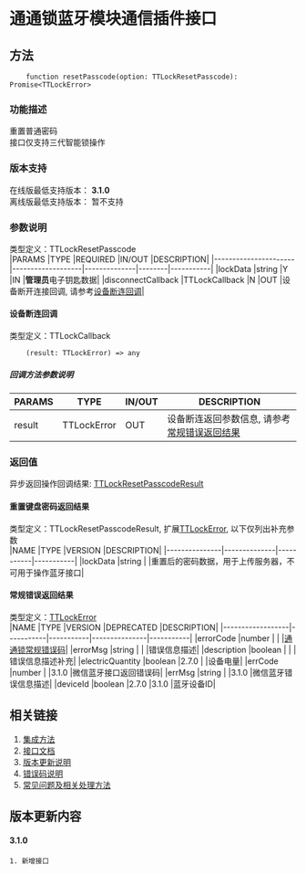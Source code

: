 # 通通锁蓝牙模块通信插件接口  

## 方法
```
    function resetPasscode(option: TTLockResetPasscode): Promise<TTLockError>
```  

### 功能描述   
 重置普通密码  
 接口仅支持三代智能锁操作  

### 版本支持   
 在线版最低支持版本： **3.1.0**   
 离线版最低支持版本： 暂不支持  

### 参数说明  
 类型定义：TTLockResetPasscode  
 |PARAMS                |TYPE               |REQUIRED      |IN/OUT  |DESCRIPTION|
 |----------------------|-------------------|--------------|--------|-----------|
 |lockData              |string             |Y             |IN      |**管理员**电子钥匙数据|
 |disconnectCallback    |TTLockCallback     |N             |OUT     |设备断开连接回调, 请参考[设备断连回调](#TTLockCallback)|  

#### <span name="TTLockCallback">设备断连回调</span>  
 类型定义：TTLockCallback  
```
    (result: TTLockError) => any
```  
##### 回调方法参数说明  
 |PARAMS    |TYPE               |IN/OUT         |DESCRIPTION|
 |----------|-------------------|---------------|-----------|
 |result    |TTLockError        |OUT            |设备断连返回参数信息, 请参考[常规错误返回结果](#TTLockError)|  

### 返回值  
 异步返回操作回调结果: [TTLockResetPasscodeResult](#TTLockResetPasscodeResult)  

#### <span name="TTLockResetPasscodeResult">重置键盘密码返回结果</span>  
 类型定义：TTLockResetPasscodeResult, 扩展[TTLockError](#TTLockError), 以下仅列出补充参数   
 |NAME           |TYPE          |VERSION    |DESCRIPTION|
 |---------------|--------------|-----------|-----------|
 |lockData       |string        |           |重置后的密码数据，用于上传服务器，不可用于操作蓝牙接口|  

#### <span name="TTLockError">常规错误返回结果</span>  
 类型定义：[TTLockError](../对象类型说明/返回对象.md#TTLockError)   
 |NAME              |TYPE       |VERSION    |DEPRECATED     |DESCRIPTION|
 |------------------|-----------|-----------|---------------|-----------|
 |errorCode         |number     |           |               |[通通锁常规错误码](../参数声明/错误码.md)|
 |errorMsg          |string     |           |               |错误信息描述|
 |description       |boolean    |           |               |错误信息描述补充|
 |electricQuantity  |boolean    |2.7.0      |               |设备电量|
 |errCode           |number     |           |3.1.0          |微信蓝牙接口返回错误码|
 |errMsg            |string     |           |3.1.0          |微信蓝牙错误信息描述|
 |deviceId          |boolean    |2.7.0      |3.1.0          |蓝牙设备ID|  

## 相关链接  
 1. [集成方法](../../../README.md)  
 2. [接口文档](../接口文档.md)  
 3. [版本更新说明](../../版本更新说明.md)  
 4. [错误码说明](../参数声明/错误码.md)  
 5. [常见问题及相关处理方法](../常见问题.md)  

## 版本更新内容  
#### **3.1.0**  
    1. 新增接口  
